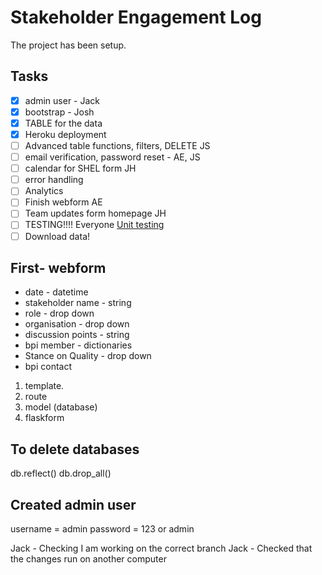 # Stakeholder Engagement Log

The project has been setup.

## Tasks
- [x] admin user - Jack
- [x] bootstrap - Josh
- [x] TABLE for the data
- [x] Heroku deployment
- [ ] Advanced table functions, filters, DELETE JS
- [ ] email verification, password reset - AE, JS
- [ ] calendar for SHEL form JH
- [ ] error handling
- [ ] Analytics
- [ ] Finish webform  AE
- [ ] Team updates form homepage JH
- [ ] TESTING!!!! Everyone [Unit testing](https://blog.miguelgrinberg.com/post/the-flask-mega-tutorial-part-viii-followers)
- [ ] Download data!

## First- webform
* date - datetime
* stakeholder name - string
* role - drop down
* organisation - drop down
* discussion points - string
* bpi member - dictionaries
* Stance on Quality - drop down
* bpi contact

1. template.
2. route
3. model (database)
4. flaskform


## To delete databases
db.reflect()
db.drop_all()


## Created admin user
username = admin
password = 123 or admin

Jack - Checking I am working on the correct branch
Jack - Checked that the changes run on another computer
